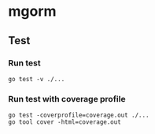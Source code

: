 # mgorm

## Test

### Run test
```
go test -v ./...
```

### Run test with coverage profile
```
go test -coverprofile=coverage.out ./...
go tool cover -html=coverage.out
```
